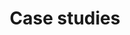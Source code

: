 ---
title: Case studies
layout: resources
primary_nav_section: Resources
resources:
- url: https://project-open-data.cio.gov/labor-case-study/
  text: U.S. Department of Labor Case Study
- url: https://project-open-data.cio.gov/transportation-case-study/
  text: Department of Transportation Enterprise Data Inventory
- url: https://project-open-data.cio.gov/fema-case-study/
  text: Disaster Assistance Program Coordination - FEMA Case Study
- url: https://www.federalregister.gov/uploads/2012/11/FR2-API-Case-Study1.pdf
  text: FederalRegister.gov API Case Study
- url: https://www.scribd.com/document/109998799/The-National-Broadband-Map-A-Case-Study-on-Open-Innovation-for-National-Policy
  text: >
    The National Broadband Map: A Case Study on Open Innovation for National Policy
- url: https://developer.nrel.gov/api-case-study/
  text: National Renewable Energy Laboratory API Case Study
- url: https://www.cms.gov/Research-Statistics-Data-and-Systems/Research/ResearchGenInfo/Downloads/CMS-Data-and-Information-Products.pdf
  text: Centers for Medicare and Medicaid Services Data and Information Products
---